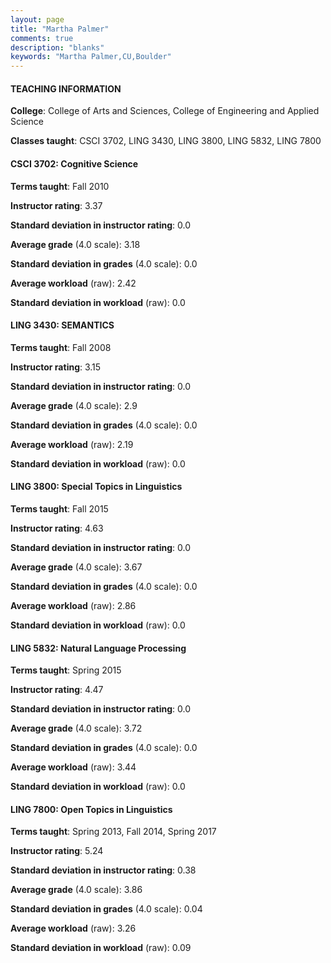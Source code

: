 ```yaml
---
layout: page
title: "Martha Palmer" 
comments: true
description: "blanks"
keywords: "Martha Palmer,CU,Boulder"
---
```

<head>
<script src="https://ajax.googleapis.com/ajax/libs/jquery/2.1.3/jquery.min.js"></script>
<script src="https://dl.dropboxusercontent.com/s/pc42nxpaw1ea4o9/highcharts.js?dl=0"></script>
<!-- <script src="../assets/js/highcharts.js"></script> -->
<style type="text/css">@font-face {
	font-family: "Bebas Neue";
	src: url(https://www.filehosting.org/file/details/544349/BebasNeue Regular.otf) format("opentype");
	}
	h1.Bebas { 
		font-family: "Bebas Neue", Verdana, Tahoma;
	}
</style>
</head>
	   
#### TEACHING INFORMATION

**College**: College of Arts and Sciences, College of Engineering and Applied Science

**Classes taught**: CSCI 3702, LING 3430, LING 3800, LING 5832, LING 7800

#### CSCI 3702: Cognitive Science

**Terms taught**: Fall 2010

**Instructor rating**: 3.37

**Standard deviation in instructor rating**: 0.0

**Average grade** (4.0 scale): 3.18

**Standard deviation in grades** (4.0 scale): 0.0

**Average workload** (raw): 2.42

**Standard deviation in workload** (raw): 0.0

#### LING 3430: SEMANTICS

**Terms taught**: Fall 2008

**Instructor rating**: 3.15

**Standard deviation in instructor rating**: 0.0

**Average grade** (4.0 scale): 2.9

**Standard deviation in grades** (4.0 scale): 0.0

**Average workload** (raw): 2.19

**Standard deviation in workload** (raw): 0.0

#### LING 3800: Special Topics in Linguistics

**Terms taught**: Fall 2015

**Instructor rating**: 4.63

**Standard deviation in instructor rating**: 0.0

**Average grade** (4.0 scale): 3.67

**Standard deviation in grades** (4.0 scale): 0.0

**Average workload** (raw): 2.86

**Standard deviation in workload** (raw): 0.0

#### LING 5832: Natural Language Processing

**Terms taught**: Spring 2015

**Instructor rating**: 4.47

**Standard deviation in instructor rating**: 0.0

**Average grade** (4.0 scale): 3.72

**Standard deviation in grades** (4.0 scale): 0.0

**Average workload** (raw): 3.44

**Standard deviation in workload** (raw): 0.0

#### LING 7800: Open Topics in Linguistics

**Terms taught**: Spring 2013, Fall 2014, Spring 2017

**Instructor rating**: 5.24

**Standard deviation in instructor rating**: 0.38

**Average grade** (4.0 scale): 3.86

**Standard deviation in grades** (4.0 scale): 0.04

**Average workload** (raw): 3.26

**Standard deviation in workload** (raw): 0.09

